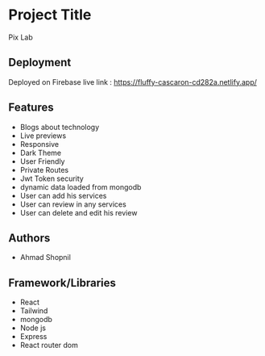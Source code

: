 
# Project Title

Pix Lab

## Deployment

Deployed on Firebase
live link : https://fluffy-cascaron-cd282a.netlify.app/


## Features

- Blogs about technology
- Live previews
- Responsive
- Dark Theme
- User Friendly
- Private Routes
- Jwt Token security
- dynamic data loaded from mongodb
- User can add his services
- User can review in any services
- User can delete and edit his review 


## Authors

- Ahmad Shopnil


## Framework/Libraries

- React 
- Tailwind
- mongodb
- Node js
- Express
- React router dom
